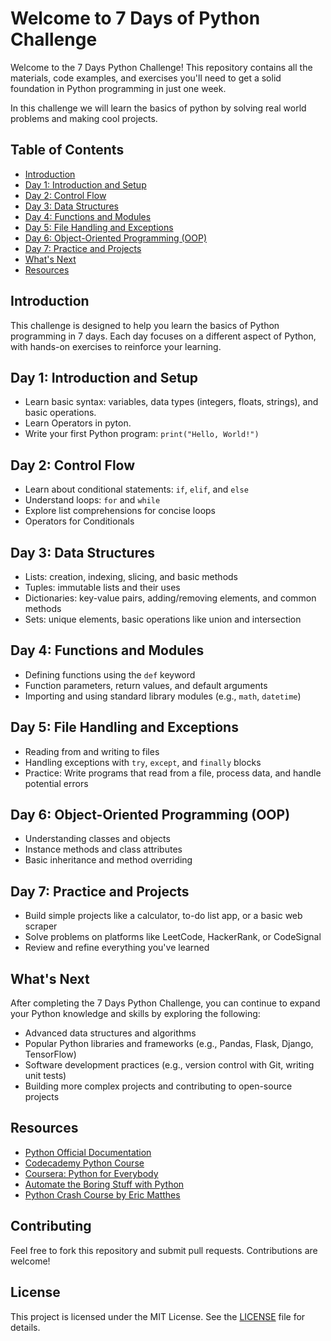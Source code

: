 # Welcome to 7 Days of Python Challenge

Welcome to the 7 Days Python Challenge! This repository contains all the materials, code examples, and exercises you'll need to get a solid foundation in Python programming in just one week.

In this challenge we will learn the basics of python by solving real world problems
and making cool projects.

## Table of Contents

- [Introduction](#introduction)
- [Day 1: Introduction and Setup](#day-1-introduction-and-setup)
- [Day 2: Control Flow](#day-2-control-flow)
- [Day 3: Data Structures](#day-3-data-structures)
- [Day 4: Functions and Modules](#day-4-functions-and-modules)
- [Day 5: File Handling and Exceptions](#day-5-file-handling-and-exceptions)
- [Day 6: Object-Oriented Programming (OOP)](#day-6-object-oriented-programming-oop)
- [Day 7: Practice and Projects](#day-7-practice-and-projects)
- [What's Next](#whats-next)
- [Resources](#resources)

## Introduction

This challenge is designed to help you learn the basics of Python programming in 7 days. Each day focuses on a different aspect of Python, with hands-on exercises to reinforce your learning.

## Day 1: Introduction and Setup

- Learn basic syntax: variables, data types (integers, floats, strings), and basic operations.
- Learn Operators in pyton.
- Write your first Python program: `print("Hello, World!")`

## Day 2: Control Flow

- Learn about conditional statements: `if`, `elif`, and `else`
- Understand loops: `for` and `while`
- Explore list comprehensions for concise loops
- Operators for Conditionals

## Day 3: Data Structures

- Lists: creation, indexing, slicing, and basic methods
- Tuples: immutable lists and their uses
- Dictionaries: key-value pairs, adding/removing elements, and common methods
- Sets: unique elements, basic operations like union and intersection

## Day 4: Functions and Modules

- Defining functions using the `def` keyword
- Function parameters, return values, and default arguments
- Importing and using standard library modules (e.g., `math`, `datetime`)

## Day 5: File Handling and Exceptions

- Reading from and writing to files
- Handling exceptions with `try`, `except`, and `finally` blocks
- Practice: Write programs that read from a file, process data, and handle potential errors

## Day 6: Object-Oriented Programming (OOP)

- Understanding classes and objects
- Instance methods and class attributes
- Basic inheritance and method overriding

## Day 7: Practice and Projects

- Build simple projects like a calculator, to-do list app, or a basic web scraper
- Solve problems on platforms like LeetCode, HackerRank, or CodeSignal
- Review and refine everything you've learned

## What's Next

After completing the 7 Days Python Challenge, you can continue to expand your Python knowledge and skills by exploring the following:

- Advanced data structures and algorithms
- Popular Python libraries and frameworks (e.g., Pandas, Flask, Django, TensorFlow)
- Software development practices (e.g., version control with Git, writing unit tests)
- Building more complex projects and contributing to open-source projects

## Resources

- [Python Official Documentation](https://docs.python.org/3/)
- [Codecademy Python Course](https://www.codecademy.com/learn/learn-python-3)
- [Coursera: Python for Everybody](https://www.coursera.org/specializations/python)
- [Automate the Boring Stuff with Python](https://automatetheboringstuff.com/)
- [Python Crash Course by Eric Matthes](https://nostarch.com/pythoncrashcourse2e)

## Contributing

Feel free to fork this repository and submit pull requests. Contributions are welcome!

## License

This project is licensed under the MIT License. See the [LICENSE](LICENSE) file for details.
